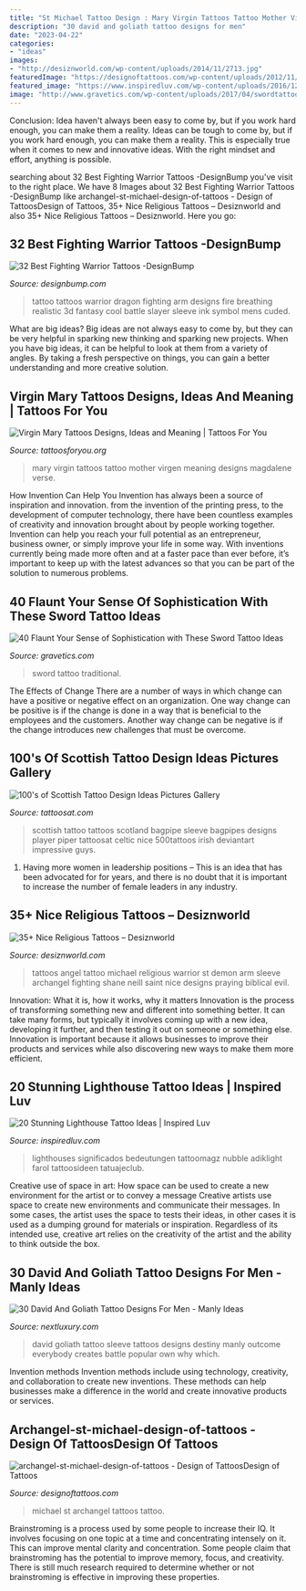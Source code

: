 ```yaml
---
title: "St Michael Tattoo Design : Mary Virgin Tattoos Tattoo Mother Virgen Meaning Designs Magdalene Verse"
description: "30 david and goliath tattoo designs for men"
date: "2023-04-22"
categories:
- "ideas"
images:
- "http://desiznworld.com/wp-content/uploads/2014/11/2713.jpg"
featuredImage: "https://designoftattoos.com/wp-content/uploads/2012/11/archangel-st-michael-design-of-tattoos.jpg"
featured_image: "https://www.inspiredluv.com/wp-content/uploads/2016/12/Lighthouse-Tattoo-Ideas.jpg"
image: "http://www.gravetics.com/wp-content/uploads/2017/04/swordtattoo-classictattoo-tradition-traditional.jpg"
---
```



Conclusion: Idea haven't always been easy to come by, but if you work hard enough, you can make them a reality.
Ideas can be tough to come by, but if you work hard enough, you can make them a reality. This is especially true when it comes to new and innovative ideas. With the right mindset and effort, anything is possible.

	

		
searching about 32 Best Fighting Warrior Tattoos -DesignBump you've visit to the right place. We have 8 Images about 32 Best Fighting Warrior Tattoos -DesignBump like archangel-st-michael-design-of-tattoos - Design of TattoosDesign of Tattoos, 35+ Nice Religious Tattoos – Desiznworld and also 35+ Nice Religious Tattoos – Desiznworld. Here you go:
		
    
## 32 Best Fighting Warrior Tattoos -DesignBump

<img loading=lazy src="https://designbump.com/wp-content/uploads/2015/11/Fighting-Warrior-Tattoos-inspiration-7.jpg" onerror="this.onerror=null;this.src='https://tse1.mm.bing.net/th?id=OIP.jtczXZEoipZaFmOWNFSEXgHaKp&amp;pid=15.1';" alt="32 Best Fighting Warrior Tattoos -DesignBump">

_Source: designbump.com_

>tattoo tattoos warrior dragon fighting arm designs fire breathing realistic 3d fantasy cool battle slayer sleeve ink symbol mens cuded. 

	

What are big ideas?
Big ideas are not always easy to come by, but they can be very helpful in sparking new thinking and sparking new projects. When you have big ideas, it can be helpful to look at them from a variety of angles. By taking a fresh perspective on things, you can gain a better understanding and more creative solution.

    
## Virgin Mary Tattoos Designs, Ideas And Meaning | Tattoos For You

<img loading=lazy src="http://www.tattoosforyou.org/wp-content/uploads/2013/10/Virgin-Mary-Tattoos-Pictures-700x1024.jpg" onerror="this.onerror=null;this.src='https://tse4.mm.bing.net/th?id=OIP.nsi3ljhbNY5E21TYWhuTXQHaK1&amp;pid=15.1';" alt="Virgin Mary Tattoos Designs, Ideas and Meaning | Tattoos For You">

_Source: tattoosforyou.org_

>mary virgin tattoos tattoo mother virgen meaning designs magdalene verse. 

	

How Invention Can Help You
Invention has always been a source of inspiration and innovation. from the invention of the printing press, to the development of computer technology, there have been countless examples of creativity and innovation brought about by people working together. Invention can help you reach your full potential as an entrepreneur, business owner, or simply improve your life in some way. With inventions currently being made more often and at a faster pace than ever before, it’s important to keep up with the latest advances so that you can be part of the solution to numerous problems.

    
## 40 Flaunt Your Sense Of Sophistication With These Sword Tattoo Ideas

<img loading=lazy src="http://www.gravetics.com/wp-content/uploads/2017/04/swordtattoo-classictattoo-tradition-traditional.jpg" onerror="this.onerror=null;this.src='https://tse1.mm.bing.net/th?id=OIP.606V4pbEnRcFLTghPga0jgHaHa&amp;pid=15.1';" alt="40 Flaunt Your Sense of Sophistication with These Sword Tattoo Ideas">

_Source: gravetics.com_

>sword tattoo traditional. 

	

The Effects of Change
There are a number of ways in which change can have a positive or negative effect on an organization. One way change can be positive is if the change is done in a way that is beneficial to the employees and the customers. Another way change can be negative is if the change introduces new challenges that must be overcome.

    
## 100&#039;s Of Scottish Tattoo Design Ideas Pictures Gallery

<img loading=lazy src="https://tattoosat.com/wp-content/uploads/2014/12/Scottish-8.jpg" onerror="this.onerror=null;this.src='https://tse4.mm.bing.net/th?id=OIP.Elx_btHgsevogSPYOyTwbAHaJ4&amp;pid=15.1';" alt="100&#039;s of Scottish Tattoo Design Ideas Pictures Gallery">

_Source: tattoosat.com_

>scottish tattoo tattoos scotland bagpipe sleeve bagpipes designs player piper tattoosat celtic nice 500tattoos irish deviantart impressive guys. 

	

1. Having more women in leadership positions – This is an idea that has been advocated for for years, and there is no doubt that it is important to increase the number of female leaders in any industry.

    
## 35+ Nice Religious Tattoos – Desiznworld

<img loading=lazy src="http://desiznworld.com/wp-content/uploads/2014/11/2713.jpg" onerror="this.onerror=null;this.src='https://tse2.mm.bing.net/th?id=OIP.a_WUDd3kBjIDCJg8IM3OhQHaMW&amp;pid=15.1';" alt="35+ Nice Religious Tattoos – Desiznworld">

_Source: desiznworld.com_

>tattoos angel tattoo michael religious warrior st demon arm sleeve archangel fighting shane neill saint nice designs praying biblical evil. 

	

Innovation: What it is, how it works, why it matters
Innovation is the process of transforming something new and different into something better. It can take many forms, but typically it involves coming up with a new idea, developing it further, and then testing it out on someone or something else. Innovation is important because it allows businesses to improve their products and services while also discovering new ways to make them more efficient.

    
## 20 Stunning Lighthouse Tattoo Ideas | Inspired Luv

<img loading=lazy src="https://www.inspiredluv.com/wp-content/uploads/2016/12/Lighthouse-Tattoo-Ideas.jpg" onerror="this.onerror=null;this.src='https://tse4.mm.bing.net/th?id=OIP.8ndgFftUMHErPc_RKvZdegHaNK&amp;pid=15.1';" alt="20 Stunning Lighthouse Tattoo Ideas | Inspired Luv">

_Source: inspiredluv.com_

>lighthouses significados bedeutungen tattoomagz nubble adiklight farol tattoosideen tatuajeclub. 

	

Creative use of space in art: How space can be used to create a new environment for the artist or to convey a message
Creative artists use space to create new environments and communicate their messages. In some cases, the artist uses the space to tests their ideas, in other cases it is used as a dumping ground for materials or inspiration. Regardless of its intended use, creative art relies on the creativity of the artist and the ability to think outside the box.

    
## 30 David And Goliath Tattoo Designs For Men - Manly Ideas

<img loading=lazy src="http://nextluxury.com/wp-content/uploads/guy-with-david-and-goliath-full-sleeve-tattoo.jpg" onerror="this.onerror=null;this.src='https://tse1.mm.bing.net/th?id=OIP.hsOA6B5DANEAiYD15TjQ9gHaHa&amp;pid=15.1';" alt="30 David And Goliath Tattoo Designs For Men - Manly Ideas">

_Source: nextluxury.com_

>david goliath tattoo sleeve tattoos designs destiny manly outcome everybody creates battle popular own why which. 

	

Invention methods
Invention methods include using technology, creativity, and collaboration to create new inventions. These methods can help businesses make a difference in the world and create innovative products or services.

    
## Archangel-st-michael-design-of-tattoos - Design Of TattoosDesign Of Tattoos

<img loading=lazy src="https://designoftattoos.com/wp-content/uploads/2012/11/archangel-st-michael-design-of-tattoos.jpg" onerror="this.onerror=null;this.src='https://tse2.mm.bing.net/th?id=OIP.WQWwYPeDjOdaXKallowSlgHaNz&amp;pid=15.1';" alt="archangel-st-michael-design-of-tattoos - Design of TattoosDesign of Tattoos">

_Source: designoftattoos.com_

>michael st archangel tattoos tattoo. 

	

Brainstroming is a process used by some people to increase their IQ. It involves focusing on one topic at a time and concentrating intensely on it. This can improve mental clarity and concentration. Some people claim that brainstroming has the potential to improve memory, focus, and creativity. There is still much research required to determine whether or not brainstroming is effective in improving these properties.

